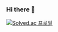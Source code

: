 ### Hi there 👋

[![Solved.ac
프로필](http://mazassumnida.wtf/api/v2/generate_badge?boj={handle})](https://solved.ac/{yyytir777})
<!--
**yyytir777/yyytir777** is a ✨ _special_ ✨ repository because its `README.md` (this file) appears on your GitHub profile.

Here are some ideas to get you started:

- 🔭 I’m currently working on ...
- 🌱 I’m currently learning ...
- 👯 I’m looking to collaborate on ...
- 🤔 I’m looking for help with ...
- 💬 Ask me about ...
- 📫 How to reach me: ...
- 😄 Pronouns: ...
- ⚡ Fun fact: ...
-->
